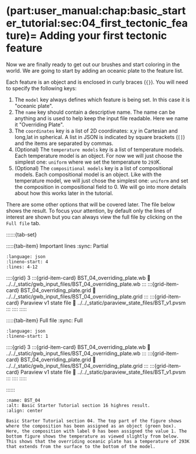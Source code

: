 (part:user_manual:chap:basic_starter_tutorial:sec:04_first_tectonic_feature)=
Adding your first tectonic feature
========================

Now we are finally ready to get out our brushes and start coloring in the world. We are going to start by adding an oceanic plate to the feature list. 

Each feature is an object and is enclosed in curly braces (`{}`). You will need to specify the following keys:

1. The `model` key always defines which feature is being set. In this case it is "oceanic plate". 
2. The `name` key should contain a descriptive name. The name can be anything and is used to help keep the input file readable. Here we name it "Overriding Plate".
3. The `coordinates` key is a list of 2D coordinates: x,y in Cartesian and long,lat in spherical. A list in JSON is indicated by square brackets (`[]`) and the items are separated by commas.
4. (Optional) The `temperature models` key is a list of temperature models. Each temperature model is an object. For now we will just choose the simplest one: `uniform` where we set the temperature to `293`K.
5. (Optional) The `compositional models` key is a list of compositional models. Each compositional model is an object. Like with the temperature model, we will just chose the simplest one: `uniform` and set the composition in compositional field to 0. We will go into more details about how this works later in the tutorial.

There are some other options that will be covered later. The file below shows the result. To focus your attention, by default only the lines of interest are shown but you can always view the full file by clicking on the `Full file` tab.


::::::{tab-set}

:::::{tab-item} Important lines
:sync: Partial

```{literalinclude} ../../_static/gwb_input_files/BST_04_overriding_plate.wb
:language: json
:lineno-start: 4
:lines: 4-12
```
::::{grid} 3
:::{grid-item-card} BST_04_overriding_plate.wb
:link: ../../_static/gwb_input_files/BST_04_overriding_plate.wb
:::
:::{grid-item-card} BST_04_overriding_plate.grid
:link: ../../_static/gwb_input_files/BST_04_overriding_plate.grid
:::
:::{grid-item-card} Paraview v1 state file 
:link: ../../_static/paraview_state_files/BST_v1.pvsm
:::
::::
:::::

:::::{tab-item} Full file
:sync: Full


```{literalinclude} ../../_static/gwb_input_files/BST_04_overriding_plate.wb
:language: json
:lineno-start: 1
```

::::{grid} 3
:::{grid-item-card} BST_04_overriding_plate.wb
:link: ../../_static/gwb_input_files/BST_04_overriding_plate.wb
:::
:::{grid-item-card} BST_04_overriding_plate.grid
:link: ../../_static/gwb_input_files/BST_04_overriding_plate.grid
:::
:::{grid-item-card} Paraview v1 state file 
:link: ../../_static/paraview_state_files/BST_v1.pvsm
:::
::::
:::::

::::::


```{figure} ../../../../doc/sphinx/_static/images/user_manual/basic_starter_tutorial/BST_04.png
:name: BST_04
:alt: Basic Starter Tutorial section 16 highres result. 
:align: center

Basic Starter Tutorial section 04. The top part of the figure shows where the composition has been assigned as an object (green box). Here, the composition with label 0 has been assigned the value 1. The bottom figure shows the temperature as viewed slightly from below. This shows that the overriding oceanic plate has a temperature of 293K that extends from the surface to the bottom of the model.
```
